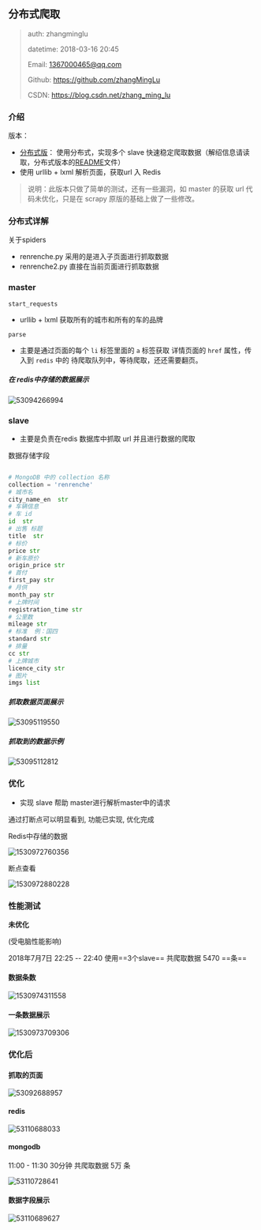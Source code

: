 ## 分布式爬取



>   auth: zhangminglu
>
>   datetime: 2018-03-16 20:45
>
>   Email: 1367000465@qq.com
>
>   Github: https://github.com/zhangMingLu
>
>   CSDN: https://blog.csdn.net/zhang_ming_lu



### 介绍

版本：

-   [分布式版](/renrenche_fengbushi)： 使用分布式，实现多个 slave 快速稳定爬取数据（解绍信息请读取，分布式版本的[README]()文件）
-   使用 urllib + lxml 解析页面，获取url 入 Redis


>   说明：此版本只做了简单的测试，还有一些漏洞，如 master 的获取 url 代码未优化，只是在 scrapy 原版的基础上做了一些修改。



### 分布式详解

关于spiders

- renrenche.py  采用的是进入子页面进行抓取数据 
- renrenche2.py  直接在当前页面进行抓取数据



### master

`start_requests`

-   urllib + lxml 获取所有的城市和所有的车的品牌

`parse`

-   主要是通过页面的每个 `li` 标签里面的 `a` 标签获取 详情页面的 `href` 属性，传入到 `redis` 中的 待爬取队列中，等待爬取，还还需要翻页。




##### 在 redis中存储的数据展示

![53094266994](assets/1530942669943.png)



### slave

-   主要是负责在redis 数据库中抓取 url 并且进行数据的爬取


数据存储字段

```python

# MongoDB 中的 collection 名称
collection = 'renrenche'
# 城市名  
city_name_en  str
# 车辆信息
# 车 id
id  str
# 出售 标题
title  str
# 标价
price str
# 新车原价
origin_price str
# 首付
first_pay str
# 月供
month_pay str
# 上牌时间
registration_time str
# 公里数
mileage str
# 标准  例：国四
standard str
# 排量
cc str
# 上牌城市
licence_city str
# 图片
imgs list

```





##### 抓取数据页面展示

![53095119550](assets/1530951195502.png)



##### 抓取到的数据示例

![53095112812](assets/1530951128124.png)



###  优化

- 实现 slave 帮助 master进行解析master中的请求

通过打断点可以明显看到, 功能已实现, 优化完成



Redis中存储的数据

![1530972760356](assets/1530972760356.png)

断点查看

![1530972880228](assets/1530972880228.png)





### 性能测试

**未优化**

(受电脑性能影响)

2018年7月7日 22:25 -- 22:40  使用==3个slave== 共爬取数据 5470 ==条==

#### 数据条数

![1530974311558](assets/1530974311558.png)



#### 一条数据展示

![1530973709306](assets/1530973709306.png)



### 优化后



#### 抓取的页面

![53092688957](../renrencheSpider/assets/1530926889571.png)



#### redis

![53110688033](assets/1531106880336.png)



#### mongodb

11:00 - 11:30   30分钟   共爬取数据 5万 条

![53110728641](assets/1531107286410.png)





#### 数据字段展示

![53110689627](assets/1531106896277.png)



